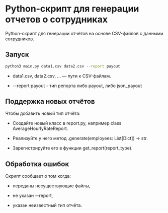 # Python-скрипт для генерации отчетов о сотрудниках

Python-скрипт для генерации отчётов на основе CSV-файлов с данными сотрудников.

## Запуск 

```bash
python3 main.py data1.csv data2.csv --report payout
```

* data1.csv, data2.csv, ... — пути к CSV-файлам.

* --report payout - тип репорта либо payout, либо json_payout

## Поддержка новых отчётов

Чтобы добавить новый тип отчёта:

* Создайте новый класс в report.py, например class AverageHourlyRateReport.

* Реализуйте у него метод .generate(employees: List[Dict]) -> str.

* Зарегистрируйте его в функции get_report(report_type).

## Обработка ошибок

Скрипт сообщает о том когда:

* переданы несуществующие файлы,

* не указан --report,

* указан неизвестный тип отчёта.


